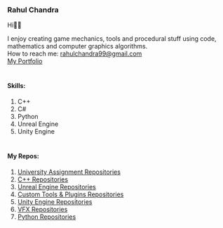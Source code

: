### Rahul Chandra 

Hi👋🏻 <br>

I enjoy creating game mechanics, tools and procedural stuff using code, mathematics and computer graphics algorithms.<br>
How to reach me: rahulchandra99@gmail.com<br>
<a href="https://www.rahulchandraportfolio.com/" target="_blank"> My Portfolio <br></a>
#
#### Skills:

1. C++
2. C#
3. Python
4. Unreal Engine
5. Unity Engine

#

#### My Repos:

1. <a href="https://github.com/stars/RahulChandra99/lists/university-assignments"> University Assignment Repositories </a>
2. <a href="https://github.com/stars/RahulChandra99/lists/c-projects"> C++ Repositories </a>
3. <a href="https://github.com/stars/RahulChandra99/lists/unreal-projects"> Unreal Engine Repositories </a>
4. <a href="https://github.com/stars/RahulChandra99/lists/tools-and-plugins"> Custom Tools & Plugins Repositories </a>
5. <a href="https://github.com/stars/RahulChandra99/lists/unity-projects"> Unity Engine Repositories </a>
6. <a href="https://github.com/stars/RahulChandra99/lists/vfx-repos"> VFX Repositories </a>
7. <a href="https://github.com/stars/RahulChandra99/lists/python-projects"> Python Repositories </a>

#

<!-- #### Featured Repositories: 

[![GitHub Repo](https://github-readme-stats.vercel.app/api/pin/?username=VerzatileDevOrg&repo=Programming_HandBook&theme=react&hide_border=true)](https://github.com/RahulChandra99/learning-advanced-programming-concepts) -->



